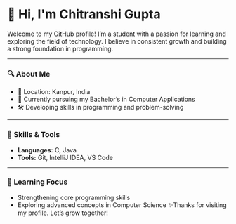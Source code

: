 # 👋 Hi, I'm Chitranshi Gupta

Welcome to my GitHub profile! I’m a student with a passion for learning and exploring the field of technology. I believe in consistent growth and building a strong foundation in programming.

---

### 🔍 About Me
- 📍 Location: Kanpur, India  
- 📖 Currently pursuing my Bachelor’s in Computer Applications  
- 🛠️ Developing skills in programming and problem-solving  

---

### 💼 Skills & Tools
- **Languages:** C, Java  
- **Tools:** Git, IntelliJ IDEA, VS Code  

---

### 🌱 Learning Focus
- Strengthening core programming skills  
- Exploring advanced concepts in Computer Science
  ✨️Thanks for visiting my profile. Let’s grow together!
